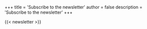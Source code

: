 +++
title = 'Subscribe to the newsletter'
author = false 
description = 'Subscribe to the newsletter'
+++

{{< newsletter >}}
